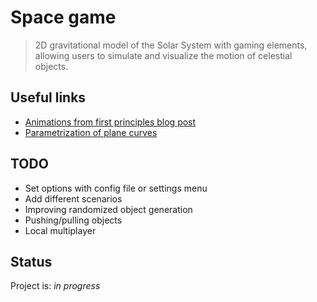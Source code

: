 # Space game
> 2D gravitational model of the Solar System with gaming elements, allowing users to simulate and visualize the motion of celestial objects.

## Useful links
* [Animations from first principles blog post](https://mathspp.com/blog/animations-from-first-principles-in-5-minutes)
* [Parametrization of plane curves](https://math.libretexts.org/Courses/University_of_California_Davis/UCD_Mat_21C%3A_Multivariate_Calculus/10%3A_Parametric_Equations_and_Polar_Coordinates/10.1%3A_Parametrizations_of_Plane_Curves)

## TODO
* Set options with config file or settings menu
* Add different scenarios
* Improving randomized object generation
* Pushing/pulling objects
* Local multiplayer

## Status
Project is: _in progress_